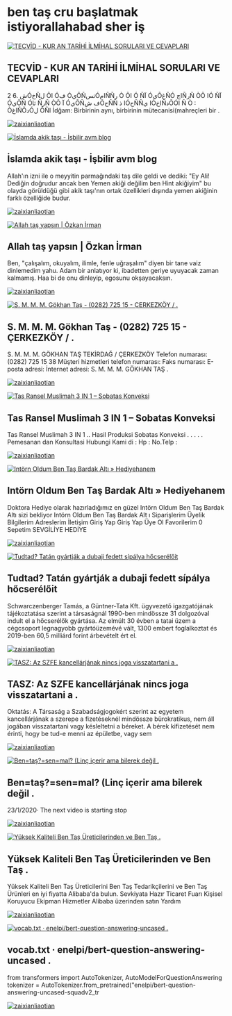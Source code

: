 # ben taş cru başlatmak istiyorallahabad sher iş
<a href="https://mnn.zoosnet.net/LR/Chatpre.aspx?id=MNN94995150&p=https://topgrinding.com/" target="_blank">![TECVİD - KUR AN TARİHİ İLMİHAL SORULARI VE CEVAPLARI](https://github.com/technlg/images/blob/main/1.jpg)</a>
## TECVİD - KUR AN TARİHİ İLMİHAL SORULARI VE CEVAPLARI
2 6. شÓخÑل Õا Óف ÓيÕÑتسÓامÑÑر Ò Õا Ó Ñآ ÓيÕغÑÓ اجÑرÑ ÒÕ اÓ Ñآ ÓيÕÑ Óثا ÑرÑ ÒÕ آ ÓيÕÑف شÕحÑÑ ا ذÓحÑÑا يÒاخÑدÕÓا Ñ Ò : ÒاغÑÕدÓل ÕÑا İdğam: Birbirinin aynı, birbirinin mütecanisi(mahreçleri bir .
<a href="https://mnn.zoosnet.net/LR/Chatpre.aspx?id=MNN94995150&p=https://topgrinding.com/" target="_blank"><img src="https://github.com/technlg/images/raw/main/chat11.jpg" alt="zaixianliaotian"/></a><a href="//whatsapp.shibangsoft.com/WhatsApp.php" ><img src="https://github.com/technlg/images/raw/main/chat11.png" alt=""></a>
<a href="https://mnn.zoosnet.net/LR/Chatpre.aspx?id=MNN94995150&p=https://topgrinding.com/" target="_blank">![İslamda akik taşı - İşbilir avm blog](https://github.com/technlg/images/blob/main/1.jpg)</a>
## İslamda akik taşı - İşbilir avm blog
Allah'ın izni ile o meyyitin parmağındaki taş dile geldi ve dediki: "Ey Ali! Dediğin doğrudur ancak ben Yemen akiği değilim ben Hint akiğiyim" bu olayda görüldüğü gibi akik taşı'nın ortak özellikleri dışında yemen akiğinin farklı özelliğide budur.
<a href="https://mnn.zoosnet.net/LR/Chatpre.aspx?id=MNN94995150&p=https://topgrinding.com/" target="_blank"><img src="https://github.com/technlg/images/raw/main/chat11.jpg" alt="zaixianliaotian"/></a><a href="//whatsapp.shibangsoft.com/WhatsApp.php" ><img src="https://github.com/technlg/images/raw/main/chat11.png" alt=""></a>
<a href="https://mnn.zoosnet.net/LR/Chatpre.aspx?id=MNN94995150&p=https://topgrinding.com/" target="_blank">![Allah taş yapsın | Özkan İrman](https://github.com/technlg/images/blob/main/53.jpg)</a>
## Allah taş yapsın | Özkan İrman
Ben, "çalışalım, okuyalım, ilimle, fenle uğraşalım" diyen bir tane vaiz dinlemedim yahu. Adam bir anlatıyor ki, ibadetten geriye uyuyacak zaman kalmamış. Haa bi de onu dinleyip, egosunu okşayacaksın.
<a href="https://mnn.zoosnet.net/LR/Chatpre.aspx?id=MNN94995150&p=https://topgrinding.com/" target="_blank"><img src="https://github.com/technlg/images/raw/main/chat11.jpg" alt="zaixianliaotian"/></a><a href="//whatsapp.shibangsoft.com/WhatsApp.php" ><img src="https://github.com/technlg/images/raw/main/chat11.png" alt=""></a>
<a href="https://mnn.zoosnet.net/LR/Chatpre.aspx?id=MNN94995150&p=https://topgrinding.com/" target="_blank">![S. M. M. M. Gökhan Taş - (0282) 725 15 - ÇERKEZKÖY / .](https://github.com/technlg/images/blob/main/32.jpg)</a>
## S. M. M. M. Gökhan Taş - (0282) 725 15 - ÇERKEZKÖY / .
S. M. M. M. GÖKHAN TAŞ TEKİRDAĞ / ÇERKEZKÖY Telefon numarası: (0282) 725 15 38 Müşteri hizmetleri telefon numarası: Faks numarası: E-posta adresi: İnternet adresi: S. M. M. M. GÖKHAN TAŞ .
<a href="https://mnn.zoosnet.net/LR/Chatpre.aspx?id=MNN94995150&p=https://topgrinding.com/" target="_blank"><img src="https://github.com/technlg/images/raw/main/chat11.jpg" alt="zaixianliaotian"/></a><a href="//whatsapp.shibangsoft.com/WhatsApp.php" ><img src="https://github.com/technlg/images/raw/main/chat11.png" alt=""></a>
<a href="https://mnn.zoosnet.net/LR/Chatpre.aspx?id=MNN94995150&p=https://topgrinding.com/" target="_blank">![Tas Ransel Muslimah 3 IN 1 – Sobatas Konveksi](https://github.com/technlg/images/blob/main/40.jpg)</a>
## Tas Ransel Muslimah 3 IN 1 – Sobatas Konveksi
Tas Ransel Muslimah 3 IN 1 .. Hasil Produksi Sobatas Konveksi . . . . . Pemesanan dan Konsultasi Hubungi Kami di : Hp : No.Telp : 
<a href="https://mnn.zoosnet.net/LR/Chatpre.aspx?id=MNN94995150&p=https://topgrinding.com/" target="_blank"><img src="https://github.com/technlg/images/raw/main/chat11.jpg" alt="zaixianliaotian"/></a><a href="//whatsapp.shibangsoft.com/WhatsApp.php" ><img src="https://github.com/technlg/images/raw/main/chat11.png" alt=""></a>
<a href="https://mnn.zoosnet.net/LR/Chatpre.aspx?id=MNN94995150&p=https://topgrinding.com/" target="_blank">![Intörn Oldum Ben Taş Bardak Altı » Hediyehanem](https://github.com/technlg/images/blob/main/34.jpg)</a>
## Intörn Oldum Ben Taş Bardak Altı » Hediyehanem
Doktora Hediye olarak hazırladığımız en güzel Intörn Oldum Ben Taş Bardak Altı sizi bekliyor Intörn Oldum Ben Taş Bardak Alt ı Siparişlerim Üyelik Bilgilerim Adreslerim İletişim Giriş Yap Giriş Yap Üye Ol Favorilerim 0 Sepetim SEVGİLİYE HEDİYE 
<a href="https://mnn.zoosnet.net/LR/Chatpre.aspx?id=MNN94995150&p=https://topgrinding.com/" target="_blank"><img src="https://github.com/technlg/images/raw/main/chat11.jpg" alt="zaixianliaotian"/></a><a href="//whatsapp.shibangsoft.com/WhatsApp.php" ><img src="https://github.com/technlg/images/raw/main/chat11.png" alt=""></a>
<a href="https://mnn.zoosnet.net/LR/Chatpre.aspx?id=MNN94995150&p=https://topgrinding.com/" target="_blank">![Tudtad? Tatán gyártják a dubaji fedett sípálya hőcserélőit](https://github.com/technlg/images/blob/main/21.jpg)</a>
## Tudtad? Tatán gyártják a dubaji fedett sípálya hőcserélőit
Schwarczenberger Tamás, a Güntner-Tata Kft. ügyvezető igazgatójának tájékoztatása szerint a társaságnál 1990-ben mindössze 31 dolgozóval indult el a hőcserélők gyártása. Az elmúlt 30 évben a tatai üzem a cégcsoport legnagyobb gyártóüzemévé vált, 1300 embert foglalkoztat és 2019-ben 60,5 milliárd forint árbevételt ért el.
<a href="https://mnn.zoosnet.net/LR/Chatpre.aspx?id=MNN94995150&p=https://topgrinding.com/" target="_blank"><img src="https://github.com/technlg/images/raw/main/chat11.jpg" alt="zaixianliaotian"/></a><a href="//whatsapp.shibangsoft.com/WhatsApp.php" ><img src="https://github.com/technlg/images/raw/main/chat11.png" alt=""></a>
<a href="https://mnn.zoosnet.net/LR/Chatpre.aspx?id=MNN94995150&p=https://topgrinding.com/" target="_blank">![TASZ: Az SZFE kancellárjának nincs joga visszatartani a .](https://github.com/technlg/images/blob/main/9.jpg)</a>
## TASZ: Az SZFE kancellárjának nincs joga visszatartani a .
Oktatás: A Társaság a Szabadságjogokért szerint az egyetem kancellárjának a szerepe a fizetéseknél mindössze bürokratikus, nem áll jogában visszatartani vagy késleltetni a béreket. A bérek kifizetését nem érinti, hogy be tud-e menni az épületbe, vagy sem
<a href="https://mnn.zoosnet.net/LR/Chatpre.aspx?id=MNN94995150&p=https://topgrinding.com/" target="_blank"><img src="https://github.com/technlg/images/raw/main/chat11.jpg" alt="zaixianliaotian"/></a><a href="//whatsapp.shibangsoft.com/WhatsApp.php" ><img src="https://github.com/technlg/images/raw/main/chat11.png" alt=""></a>
<a href="https://mnn.zoosnet.net/LR/Chatpre.aspx?id=MNN94995150&p=https://topgrinding.com/" target="_blank">![Ben=taş?=sen=mal? (Linç içerir ama bilerek değil .](https://github.com/technlg/images/blob/main/47.jpg)</a>
## Ben=taş?=sen=mal? (Linç içerir ama bilerek değil .
23/1/2020· The next video is starting stop
<a href="https://mnn.zoosnet.net/LR/Chatpre.aspx?id=MNN94995150&p=https://topgrinding.com/" target="_blank"><img src="https://github.com/technlg/images/raw/main/chat11.jpg" alt="zaixianliaotian"/></a><a href="//whatsapp.shibangsoft.com/WhatsApp.php" ><img src="https://github.com/technlg/images/raw/main/chat11.png" alt=""></a>
<a href="https://mnn.zoosnet.net/LR/Chatpre.aspx?id=MNN94995150&p=https://topgrinding.com/" target="_blank">![Yüksek Kaliteli Ben Taş Üreticilerinden ve Ben Taş .](https://github.com/technlg/images/blob/main/53.jpg)</a>
## Yüksek Kaliteli Ben Taş Üreticilerinden ve Ben Taş .
Yüksek Kaliteli Ben Taş Üreticilerini Ben Taş Tedarikçilerini ve Ben Taş Ürünleri en iyi fiyatta Alibaba'da bulun. Sevkiyata Hazır Ticaret Fuarı Kişisel Koruyucu Ekipman Hizmetler Alibaba üzerinden satın Yardım
<a href="https://mnn.zoosnet.net/LR/Chatpre.aspx?id=MNN94995150&p=https://topgrinding.com/" target="_blank"><img src="https://github.com/technlg/images/raw/main/chat11.jpg" alt="zaixianliaotian"/></a><a href="//whatsapp.shibangsoft.com/WhatsApp.php" ><img src="https://github.com/technlg/images/raw/main/chat11.png" alt=""></a>
<a href="https://mnn.zoosnet.net/LR/Chatpre.aspx?id=MNN94995150&p=https://topgrinding.com/" target="_blank">![vocab.txt · enelpi/bert-question-answering-uncased .](https://github.com/technlg/images/blob/main/16.jpg)</a>
## vocab.txt · enelpi/bert-question-answering-uncased .
from transformers import AutoTokenizer, AutoModelForQuestionAnswering tokenizer = AutoTokenizer.from_pretrained("enelpi/bert-question-answering-uncased-squadv2_tr 
<a href="https://mnn.zoosnet.net/LR/Chatpre.aspx?id=MNN94995150&p=https://topgrinding.com/" target="_blank"><img src="https://github.com/technlg/images/raw/main/chat11.jpg" alt="zaixianliaotian"/></a><a href="//whatsapp.shibangsoft.com/WhatsApp.php" ><img src="https://github.com/technlg/images/raw/main/chat11.png" alt=""></a>
